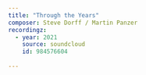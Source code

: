 ```yaml
---
title: "Through the Years"
composer: Steve Dorff / Martin Panzer
recordingz:
  - year: 2021
    source: soundcloud
    id: 984576604
 
---
```

